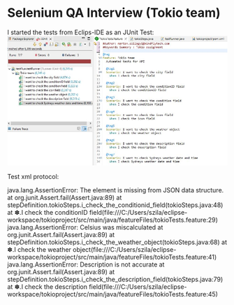 # Selenium QA Interview (Tokio team)


I started the tests from Eclips-IDE as an JUnit Test: 
![Title](./testunit/1.jpg)

Test xml protocol:
<testrun name="testRunner" project="tokioproject" tests="7" started="7" failures="3" errors="0" ignored="0">
  
<testsuite name="testRun.testRunner" time="6.226">
  
<testsuite name="Tokio team" time="6.226">
  
<testcase name="I want to check the city field" classname="Tokio team" time="4.834"/>
  
<testcase name="I want to check the conditionID field" classname="Tokio team" time="0.282">
  
<failure>java.lang.AssertionError: The element is missing from JSON data structure. at org.junit.Assert.fail(Assert.java:89) at stepDefinition.tokioSteps.i_check_the_conditionid_field(tokioSteps.java:48) at ✽.I check the conditionID field(file:///C:/Users/szila/eclipse-workspace/tokioproject/src/main/java/featureFiles/tokioTests.feature:29) </failure>
</testcase>
<testcase name="I want to check the condition field" classname="Tokio team" time="0.204"/>
<testcase name="I want to check the icon field" classname="Tokio team" time="0.258"/>
<testcase name="I want to check the weather object" classname="Tokio team" time="0.2">
<failure>java.lang.AssertionError: Celsius was miscalculated at org.junit.Assert.fail(Assert.java:89) at stepDefinition.tokioSteps.i_check_the_weather_object(tokioSteps.java:68) at ✽.I check the weather object(file:///C:/Users/szila/eclipse-workspace/tokioproject/src/main/java/featureFiles/tokioTests.feature:41) </failure>
</testcase>
<testcase name="I want to check the description field" classname="Tokio team" time="0.216">
<failure>java.lang.AssertionError: Description is not accurate at org.junit.Assert.fail(Assert.java:89) at stepDefinition.tokioSteps.i_check_the_description_field(tokioSteps.java:79) at ✽.I check the description field(file:///C:/Users/szila/eclipse-workspace/tokioproject/src/main/java/featureFiles/tokioTests.feature:45) </failure>
</testcase>
<testcase name="I want to check Sydneys weather date and time" classname="Tokio team" time="0.232"/>
</testsuite>
</testsuite>
</testrun>
